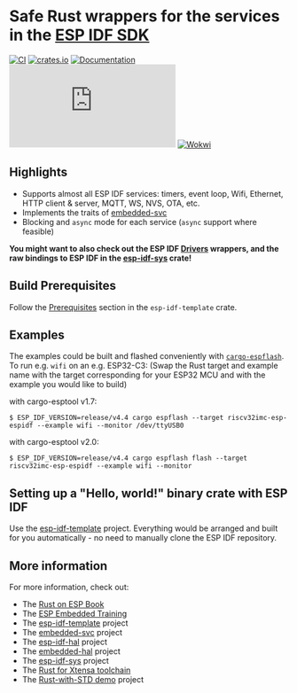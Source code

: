 # Safe Rust wrappers for the services in the [ESP IDF SDK](https://docs.espressif.com/projects/esp-idf/en/latest/esp32/)

[![CI](https://github.com/esp-rs/esp-idf-svc/actions/workflows/ci.yml/badge.svg)](https://github.com/esp-rs/esp-idf-svc/actions/workflows/ci.yml)
[![crates.io](https://img.shields.io/crates/v/esp-idf-svc.svg)](https://crates.io/crates/esp-idf-svc)
[![Documentation](https://img.shields.io/badge/docs-esp--rs-brightgreen)](https://esp-rs.github.io/esp-idf-svc/esp_idf_svc/index.html)
[![Matrix](https://img.shields.io/matrix/esp-rs:matrix.org?label=join%20matrix&color=BEC5C9&logo=matrix)](https://matrix.to/#/#esp-rs:matrix.org)
[![Wokwi](https://img.shields.io/endpoint?url=https%3A%2F%2Fwokwi.com%2Fbadge%2Fclick-to-simulate.json)](https://wokwi.com/projects/332188235906155092)

## Highlights

* Supports almost all ESP IDF services: timers, event loop, Wifi, Ethernet, HTTP client & server, MQTT, WS, NVS, OTA, etc.
* Implements the traits of [embedded-svc](https://github.com/esp-rs/embedded-svc)
* Blocking and `async` mode for each service (`async` support where feasible)

**You might want to also check out the ESP IDF [Drivers](https://github.com/esp-rs/esp-idf-hal) wrappers, and the raw bindings to ESP IDF in the [esp-idf-sys](https://github.com/esp-rs/esp-idf-sys) crate!**

## Build Prerequisites

Follow the [Prerequisites](https://github.com/esp-rs/esp-idf-template#prerequisites) section in the `esp-idf-template` crate.

## Examples

The examples could be built and flashed conveniently with [`cargo-espflash`](https://github.com/esp-rs/espflash/). To run e.g. `wifi` on an e.g. ESP32-C3:
(Swap the Rust target and example name with the target corresponding for your ESP32 MCU and with the example you would like to build)

with cargo-esptool v1.7:
```
$ ESP_IDF_VERSION=release/v4.4 cargo espflash --target riscv32imc-esp-espidf --example wifi --monitor /dev/ttyUSB0
```

with cargo-esptool v2.0:
```
$ ESP_IDF_VERSION=release/v4.4 cargo espflash flash --target riscv32imc-esp-espidf --example wifi --monitor
```

## Setting up a "Hello, world!" binary crate with ESP IDF

Use the [esp-idf-template](https://github.com/esp-rs/esp-idf-template) project. Everything would be arranged and built for you automatically - no need to manually clone the ESP IDF repository.

## More information

For more information, check out:
* The [Rust on ESP Book](https://esp-rs.github.io/book/)
* The [ESP Embedded Training](https://github.com/esp-rs/espressif-trainings)
* The [esp-idf-template](https://github.com/esp-rs/esp-idf-template) project
* The [embedded-svc](https://github.com/esp-rs/embedded-svc) project
* The [esp-idf-hal](https://github.com/esp-rs/esp-idf-hal) project
* The [embedded-hal](https://github.com/rust-embedded/embedded-hal) project
* The [esp-idf-sys](https://github.com/esp-rs/esp-idf-sys) project
* The [Rust for Xtensa toolchain](https://github.com/esp-rs/rust-build)
* The [Rust-with-STD demo](https://github.com/ivmarkov/rust-esp32-std-demo) project
